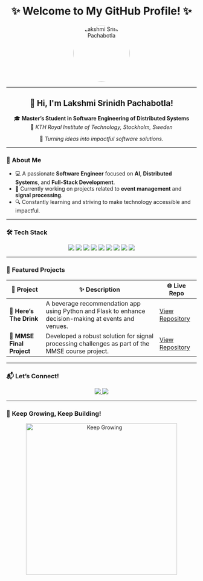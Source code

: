 <!-- Welcome Banner -->
<h1 align="center">✨ Welcome to My GitHub Profile! ✨</h1>
<p align="center">
  <img src="https://github.com/lakshmisrinidhp/your-photo.jpg" alt="Lakshmi Srinidh Pachabotla" width="150" style="border-radius: 50%;">
</p>

---

<h2 align="center"> 👋 Hi, I'm <strong>Lakshmi Srinidh Pachabotla</strong>!</h2>

<p align="center">
🎓 <strong>Master’s Student in Software Engineering of Distributed Systems</strong>  
<br>📍 <em>KTH Royal Institute of Technology, Stockholm, Sweden</em>  
</p>

<p align="center">
  🚀 <em>Turning ideas into impactful software solutions.</em>  
</p>

---

### 🌟 **About Me**

- 💻 A passionate **Software Engineer** focused on **AI**, **Distributed Systems**, and **Full-Stack Development**.
- 🌱 Currently working on projects related to **event management** and **signal processing**.
- 🔍 Constantly learning and striving to make technology accessible and impactful.

---

### 🛠️ **Tech Stack**

<p align="center">
  <img src="https://img.shields.io/badge/Python-3776AB?style=for-the-badge&logo=python&logoColor=white">
  <img src="https://img.shields.io/badge/Java-007396?style=for-the-badge&logo=java&logoColor=white">
  <img src="https://img.shields.io/badge/Android-3DDC84?style=for-the-badge&logo=android&logoColor=white">
  <img src="https://img.shields.io/badge/HTML-E34F26?style=for-the-badge&logo=html5&logoColor=white">
  <img src="https://img.shields.io/badge/CSS-1572B6?style=for-the-badge&logo=css3&logoColor=white">
  <img src="https://img.shields.io/badge/React-61DAFB?style=for-the-badge&logo=react&logoColor=black">
  <img src="https://img.shields.io/badge/MySQL-4479A1?style=for-the-badge&logo=mysql&logoColor=white">
  <img src="https://img.shields.io/badge/AWS-232F3E?style=for-the-badge&logo=amazon-aws&logoColor=white">
  <img src="https://img.shields.io/badge/Docker-2496ED?style=for-the-badge&logo=docker&logoColor=white">
</p>

---

### 🚀 **Featured Projects**

| 🚀 **Project**                     | ✨ **Description**                                                                                     | 🌐 **Live Repo**                             |
|------------------------------------|-------------------------------------------------------------------------------------------------------|---------------------------------------------|
| 🍹 **Here’s The Drink**            | A beverage recommendation app using Python and Flask to enhance decision-making at events and venues. | [View Repository](https://github.com/lakshmisrinidhp/HeresTheDrink) |
| 🎵 **MMSE Final Project**          | Developed a robust solution for signal processing challenges as part of the MMSE course project.      | [View Repository](https://github.com/lakshmisrinidhp/MMSE_FINAL_PROJECT) |

---

### 📬 **Let’s Connect!**

<p align="center">
  <a href="https://www.linkedin.com/in/lakshmisrinidhpachabotla/">
    <img src="https://img.shields.io/badge/LinkedIn-0077B5?style=for-the-badge&logo=linkedin&logoColor=white">
  </a>
  <a href="mailto:lakshmisrinidhpachabotla@gmail.com">
    <img src="https://img.shields.io/badge/Email-D14836?style=for-the-badge&logo=gmail&logoColor=white">
  </a>
</p>

---

### 🚀 **Keep Growing, Keep Building!**

<p align="center">
  <img src="https://user-images.githubusercontent.com/your-image-url/growth.gif" alt="Keep Growing" width="400">
</p>
